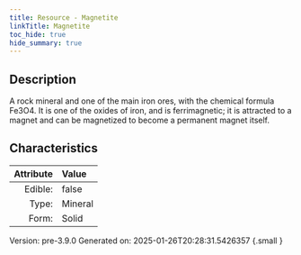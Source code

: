 ```yaml
---
title: Resource - Magnetite
linkTitle: Magnetite
toc_hide: true
hide_summary: true
---
```


## Description
A rock mineral and one of the main iron ores,&#10;&#9; with the chemical formula Fe3O4. It is one of the oxides of iron, and is ferrimagnetic;&#10;&#9; it is attracted to a magnet and can be magnetized to become a permanent magnet itself.&#10;&#9; 

## Characteristics

| Attribute      | Value |
|--------:|:------|
|Edible:|false|
|Type:|Mineral|
|Form:|Solid|
 



    

Version: pre-3.9.0 Generated on: 2025-01-26T20:28:31.5426357
{.small }

